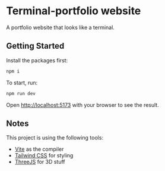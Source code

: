 # Terminal-portfolio website

A portfolio website that looks like a terminal.

## Getting Started

Install the packages first:

```bash
npm i
```

To start, run:

```bash
npm run dev
```

Open [http://localhost:5173](http://localhost:5173) with your browser to see the result.

## Notes

This project is using the following tools:

- [Vite](https://vitejs.dev/) as the compiler
- [Tailwind CSS](https://tailwindcss.com/) for styling
- [ThreeJS](https://threejs.org/) for 3D stuff
